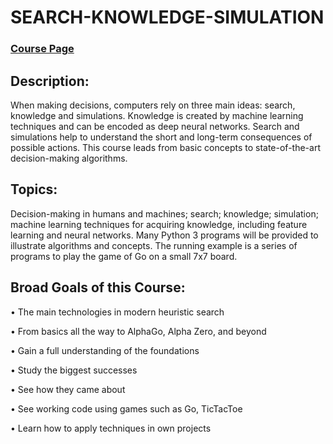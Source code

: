 # SEARCH-KNOWLEDGE-SIMULATION
### [Course Page](https://jrwright.info/cmput455/)

## Description: 
When making decisions, computers rely on three main ideas: search, knowledge and simulations. Knowledge is created by machine learning techniques and can be encoded as deep neural networks. Search and simulations help to understand the short and long-term consequences of possible actions. This course leads from basic concepts to state-of-the-art decision-making algorithms.

## Topics:
Decision-making in humans and machines; search; knowledge; simulation; machine learning techniques for acquiring knowledge, including feature learning and neural networks.
Many Python 3 programs will be provided to illustrate algorithms and concepts. The running example is a series of programs to play the game of Go on a small 7x7 board.

## Broad Goals of this Course:
• The main technologies in modern heuristic search

• From basics all the way to AlphaGo, Alpha Zero, and beyond

• Gain a full understanding of the foundations

• Study the biggest successes

• See how they came about

• See working code using games such as Go, TicTacToe

• Learn how to apply techniques in own projects

